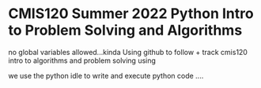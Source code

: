 # CMIS120 Summer 2022 Python Intro to Problem Solving and Algorithms 

no global variables allowed...kinda 
Using github to follow + track cmis120 intro to algorithms and problem solving using 


we use the python idle to write and execute python code ....



